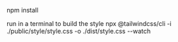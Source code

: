 npm install

run in a terminal to build the style
npx @tailwindcss/cli -i ./public/style/style.css -o ./dist/style.css --watch
